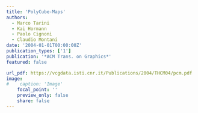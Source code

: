 ```yaml
---
title: 'PolyCube-Maps'
authors:
  - Marco Tarini
  - Kai Hormann
  - Paolo Cignoni
  - Claudio Montani
date: '2004-01-01T00:00:00Z'
publication_types: ['1']
publication: '*ACM Trans. on Graphics*'
featured: false

url_pdf: https://vcgdata.isti.cnr.it/Publications/2004/THCM04/pcm.pdf
image:
#    caption: 'Image'
    focal_point: ''
    preview_only: false
    share: false
---
```

